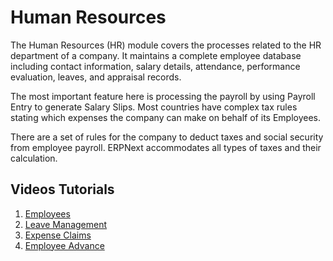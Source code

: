 
# Human Resources



The Human Resources (HR) module covers the processes related to the HR department of a company. It maintains a complete employee database including contact information,
salary details, attendance, performance evaluation, leaves, and appraisal records.


The most important feature here is processing the payroll by using Payroll Entry to generate Salary Slips. Most countries have complex tax rules stating which expenses the company can make on behalf of its Employees.


There are a set of rules for the company to deduct taxes and social security
from employee payroll. ERPNext accommodates all types of taxes and
their calculation.


## Videos Tutorials


1. [Employees](/docs/user/videos/learn/employee)
2. [Leave Management](/docs/user/videos/learn/leave-management)
3. [Expense Claims](/docs/user/videos/learn/expense-claim)
4. [Employee Advance](/docs/user/videos/learn/employee-advance)





